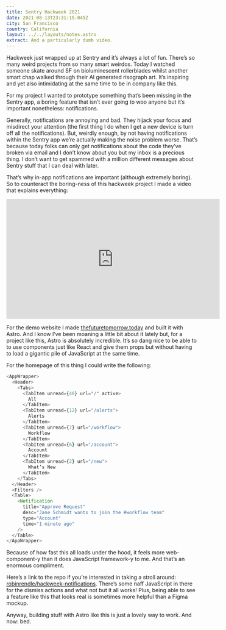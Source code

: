 ```yaml
---
title: Sentry Hackweek 2021
date: 2021-08-13T23:31:15.045Z
city: San Francisco
country: California
layout: ../../layouts/notes.astro
extract: And a particularly dumb video.
---
```


Hackweek just wrapped up at Sentry and it’s always a lot of fun. There’s so many weird projects from so many smart weirdos. Today I watched someone skate around SF on bioluminescent rollerblades whilst another smart chap walked through their AI generated risograph art. It’s inspiring and yet also intimidating at the same time to be in company like this.

For my project I wanted to prototype something that’s been missing in the Sentry app, a boring feature that isn’t ever going to woo anyone but it’s important nonetheless: notifications.

Generally, notifications are annoying and bad. They hijack your focus and misdirect your attention (the first thing I do when I get a new device is turn off all the notifications). But, weirdly enough, by not having notifications within the Sentry app we’re actually making the noise problem worse. That’s because today folks can only get notifications about the code they’ve broken via email and I don’t know about you but my inbox is a precious thing. I don’t want to get spammed with a million different messages about Sentry stuff that I can deal with later.

That’s why in-app notifications are important (although extremely boring). So to counteract the boring-ness of this hackweek project I made a video that explains everything:

<iframe width="560" height="315" src="https://www.youtube.com/embed/Ws7l0B9yp8k" title="YouTube video player" frameborder="0" allow="accelerometer; autoplay; clipboard-write; encrypted-media; gyroscope; picture-in-picture" allowfullscreen></iframe>

For the demo website I made [thefuturetomorrow.today](http://thefuturetomorrow.today) and built it with Astro. And I know I’ve been moaning a little bit about it lately but, for a project like this, Astro is absolutely incredible. It’s so dang nice to be able to to use components just like React and give them props but without having to load a gigantic pile of JavaScript at the same time.

For the homepage of this thing I could write the following:

```javascript
<AppWrapper>
  <Header>
    <Tabs>
      <TabItem unread={40} url="/" active>
        All
      </TabItem>
      <TabItem unread={12} url="/alerts">
        Alerts
      </TabItem>
      <TabItem unread={7} url="/workflow">
        Workflow
      </TabItem>
      <TabItem unread={6} url="/account">
        Account
      </TabItem>
      <TabItem unread={2} url="/new">
        What’s New
      </TabItem>
    </Tabs>
  </Header>
  <Filters />
  <Table>
    <Notification
      title="Approve Request"
      desc="Jane Schmidt wants to join the #workflow team"
      type="Account"
      time="1 minute ago"
    />
  </Table>
</AppWrapper>
```

Because of how fast this all loads under the hood, it feels more web-component-y than it does JavaScript framework-y to me. And that’s an enormous compliment.

Here’s a link to the repo if you’re interested in taking a stroll around: [robinrendle/hackweek-notifications](https://github.com/robinrendle/hackweek-notifications). There’s some naff JavaScript in there for the dismiss actions and what not but it all works! Plus, being able to see a feature like this that looks real is sometimes more helpful than a Figma mockup.

Anyway, building stuff with Astro like this is just a lovely way to work. And now: bed.
